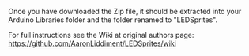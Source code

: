 Once you have downloaded the Zip file, it should be extracted into your Arduino Libraries folder and the folder renamed to "LEDSprites".

For full instructions see the Wiki at original authors page: https://github.com/AaronLiddiment/LEDSprites/wiki
